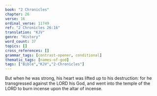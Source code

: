 ```yaml
---
book: "2 Chronicles"
chapter: 26
verse: 16
ordinal_verse: 11749
ref: "2 Chronicles 26:16"
translation: "KJV"
genre: "History"
word_count: 37
topics: []
cross_references: []
grammar_tags: [contrast-opener, conditional]
thematic_tags: [names-of-god]
tags: ["Bible","KJV","2-Chronicles"]
---
```

But when he was strong, his heart was lifted up to his destruction: for he transgressed against the LORD his God, and went into the temple of the LORD to burn incense upon the altar of incense.
